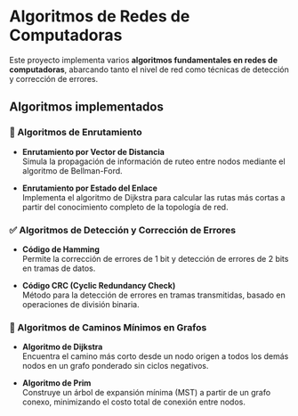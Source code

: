 # Algoritmos de Redes de Computadoras

Este proyecto implementa varios **algoritmos fundamentales en redes de computadoras**, abarcando tanto el nivel de red como técnicas de detección y corrección de errores.

## Algoritmos implementados

### 📡 Algoritmos de Enrutamiento
- **Enrutamiento por Vector de Distancia**  
  Simula la propagación de información de ruteo entre nodos mediante el algoritmo de Bellman-Ford.
  
- **Enrutamiento por Estado del Enlace**  
  Implementa el algoritmo de Dijkstra para calcular las rutas más cortas a partir del conocimiento completo de la topología de red.

### ✅ Algoritmos de Detección y Corrección de Errores
- **Código de Hamming**  
  Permite la corrección de errores de 1 bit y detección de errores de 2 bits en tramas de datos.

- **Código CRC (Cyclic Redundancy Check)**  
  Método para la detección de errores en tramas transmitidas, basado en operaciones de división binaria.

### 🧮 Algoritmos de Caminos Mínimos en Grafos
- **Algoritmo de Dijkstra**  
  Encuentra el camino más corto desde un nodo origen a todos los demás nodos en un grafo ponderado sin ciclos negativos.

- **Algoritmo de Prim**  
  Construye un árbol de expansión mínima (MST) a partir de un grafo conexo, minimizando el costo total de conexión entre nodos.
